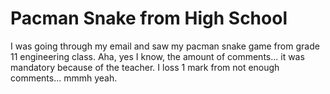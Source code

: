 # Pacman Snake from High School

I was going through my email and saw my pacman snake game from grade 11 engineering class.
Aha, yes I know, the amount of comments... it was mandatory because of the teacher.
I loss 1 mark from not enough comments... mmmh yeah.